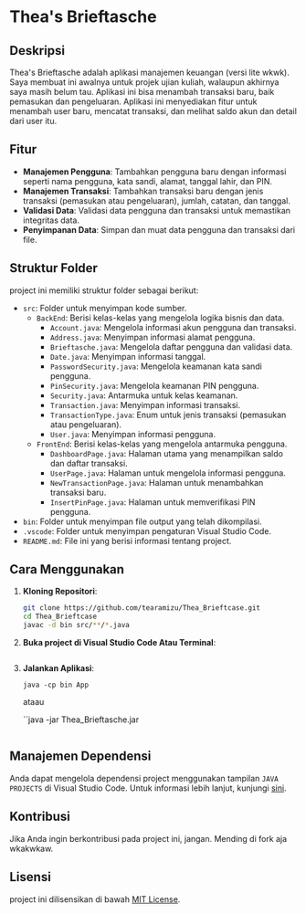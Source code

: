 # Thea's Brieftasche

## Deskripsi

Thea's Brieftasche adalah aplikasi manajemen keuangan (versi lite wkwk). Saya membuat ini awalnya untuk projek ujian kuliah, walaupun akhirnya saya masih belum tau. Aplikasi ini bisa menambah transaksi baru, baik pemasukan dan pengeluaran. Aplikasi ini menyediakan fitur untuk menambah user baru, mencatat transaksi, dan melihat saldo akun dan detail dari user itu.

## Fitur

- **Manajemen Pengguna**: Tambahkan pengguna baru dengan informasi seperti nama pengguna, kata sandi, alamat, tanggal lahir, dan PIN.
- **Manajemen Transaksi**: Tambahkan transaksi baru dengan jenis transaksi (pemasukan atau pengeluaran), jumlah, catatan, dan tanggal.
- **Validasi Data**: Validasi data pengguna dan transaksi untuk memastikan integritas data.
- **Penyimpanan Data**: Simpan dan muat data pengguna dan transaksi dari file.

## Struktur Folder

project ini memiliki struktur folder sebagai berikut:

- `src`: Folder untuk menyimpan kode sumber.
  - `BackEnd`: Berisi kelas-kelas yang mengelola logika bisnis dan data.
    - `Account.java`: Mengelola informasi akun pengguna dan transaksi.
    - `Address.java`: Menyimpan informasi alamat pengguna.
    - `Brieftasche.java`: Mengelola daftar pengguna dan validasi data.
    - `Date.java`: Menyimpan informasi tanggal.
    - `PasswordSecurity.java`: Mengelola keamanan kata sandi pengguna.
    - `PinSecurity.java`: Mengelola keamanan PIN pengguna.
    - `Security.java`: Antarmuka untuk kelas keamanan.
    - `Transaction.java`: Menyimpan informasi transaksi.
    - `TransactionType.java`: Enum untuk jenis transaksi (pemasukan atau pengeluaran).
    - `User.java`: Menyimpan informasi pengguna.
  - `FrontEnd`: Berisi kelas-kelas yang mengelola antarmuka pengguna.
    - `DashboardPage.java`: Halaman utama yang menampilkan saldo dan daftar transaksi.
    - `UserPage.java`: Halaman untuk mengelola informasi pengguna.
    - `NewTransactionPage.java`: Halaman untuk menambahkan transaksi baru.
    - `InsertPinPage.java`: Halaman untuk memverifikasi PIN pengguna.
- `bin`: Folder untuk menyimpan file output yang telah dikompilasi.
- `.vscode`: Folder untuk menyimpan pengaturan Visual Studio Code.
- `README.md`: File ini yang berisi informasi tentang project.

## Cara Menggunakan

1. **Kloning Repositori**:
   ```sh
   git clone https://github.com/tearamizu/Thea_Brieftcase.git
   cd Thea_Brieftcase
   javac -d bin src/**/*.java
   ```
2. **Buka project di Visual Studio Code Atau Terminal**:
   ```code .
   ```
   
3. **Jalankan Aplikasi**:
   ```javac -d bin src/**/*.java
   java -cp bin App
   ```
   ataau

    ``java -jar Thea_Brieftasche.jar
    ```

## Manajemen Dependensi

Anda dapat mengelola dependensi project menggunakan tampilan `JAVA PROJECTS` di Visual Studio Code. Untuk informasi lebih lanjut, kunjungi [sini](https://github.com/microsoft/vscode-java-dependency#manage-dependencies).

## Kontribusi

Jika Anda ingin berkontribusi pada project ini, jangan. Mending di fork aja wkakwkaw.

## Lisensi

project ini dilisensikan di bawah [MIT License](LICENSE).